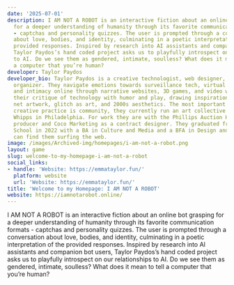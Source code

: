 ```yaml
---
date: '2025-07-01'
description: I AM NOT A ROBOT is an interactive fiction about an online bot grasping
  for a deeper understanding of humanity through its favorite communication formats
  - captchas and personality quizzes. The user is prompted through a conversation
  about love, bodies, and identity, culminating in a poetic interpretation of the
  provided responses. Inspired by research into AI assistants and companion bot users,
  Taylor Paydos’s hand coded project asks us to playfully introspect on our relationships
  to AI. Do we see them as gendered, intimate, soulless? What does it mean to tell
  a computer that you’re human?
developer: Taylor Paydos
developer_bio: Taylor Paydos is a creative technologist, web designer, and community
  organizer. They navigate emotions towards surveillance tech, virtual community,
  and intimacy online through narrative websites, 3D games, and video work. They blend
  their critique of technology with humor and play, drawing inspiration from early
  net artwork, glitch as art, and 2000s aesthetics. The most important part of their
  creative practice is community, they currently run an art collective with Margot
  Whipps in Philadelphia. For work they are with the Phillips Auction House as a digital
  producer and Coco Marketing as a contract designer. They graduated from the New
  School in 2022 with a BA in Culture and Media and a BFA in Design and Tech. You
  can find them surfing the web.
image: /images/Archived-img/homepages/i-am-not-a-robot.png
layout: game
slug: welcome-to-my-homepage-i-am-not-a-robot
social_links:
- handle: 'Website: https://emmataylor.fun/'
  platform: website
  url: 'Website: https://emmataylor.fun/'
title: 'Welcome to my Homepage: I AM NOT A ROBOT'
website: https://iamnotarobot.online/
---
```


I AM NOT A ROBOT is an interactive fiction about an online bot grasping for a deeper understanding of humanity through its favorite communication formats - captchas and personality quizzes. The user is prompted through a conversation about love, bodies, and identity, culminating in a poetic interpretation of the provided responses. Inspired by research into AI assistants and companion bot users, Taylor Paydos’s hand coded project asks us to playfully introspect on our relationships to AI. Do we see them as gendered, intimate, soulless? What does it mean to tell a computer that you’re human?
